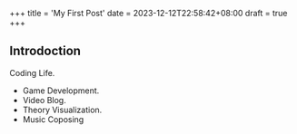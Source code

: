 +++
title = 'My First Post'
date = 2023-12-12T22:58:42+08:00
draft = true
+++

## Introdoction

Coding Life.
- Game Development.
- Video Blog. 
- Theory Visualization. 
- Music Coposing
